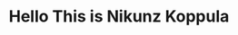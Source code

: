 <h1 align="center">Hello This is Nikunz Koppula</h1>


<h1 align="center>"![](https://github.com/Nikunz/Nikunz/blob/main/hello-wave.gif)"</h1>
